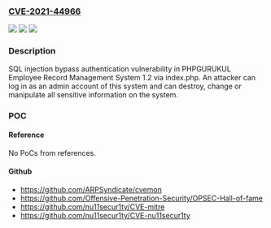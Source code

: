 ### [CVE-2021-44966](https://cve.mitre.org/cgi-bin/cvename.cgi?name=CVE-2021-44966)
![](https://img.shields.io/static/v1?label=Product&message=n%2Fa&color=blue)
![](https://img.shields.io/static/v1?label=Version&message=n%2Fa&color=blue)
![](https://img.shields.io/static/v1?label=Vulnerability&message=n%2Fa&color=brighgreen)

### Description

SQL injection bypass authentication vulnerability in PHPGURUKUL Employee Record Management System 1.2 via index.php. An attacker can log in as an admin account of this system and can destroy, change or manipulate all sensitive information on the system.

### POC

#### Reference
No PoCs from references.

#### Github
- https://github.com/ARPSyndicate/cvemon
- https://github.com/Offensive-Penetration-Security/OPSEC-Hall-of-fame
- https://github.com/nu11secur1ty/CVE-mitre
- https://github.com/nu11secur1ty/CVE-nu11secur1ty


